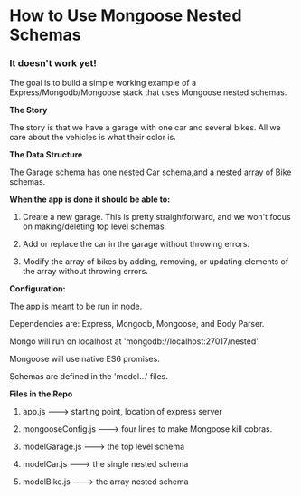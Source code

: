 # How to Use Mongoose Nested Schemas

### It doesn't work yet!

The goal is to build a simple working example of a Express/Mongodb/Mongoose stack
that uses Mongoose nested schemas.


**The Story**

The story is that we have a garage with one car and several bikes. All we care about the 
vehicles is what their color is.

**The Data Structure**

The Garage schema has one nested Car schema,and a nested array of Bike schemas.


**When the app is done it should be able to:**

1. Create a new garage. This is pretty straightforward, and we won't focus on making/deleting top
level schemas.

2. Add or replace the car in the garage without throwing errors.

3. Modify the array of bikes by adding, removing, or updating elements of the array without throwing errors.


**Configuration:**

The app is meant to be run in node.

Dependencies are: Express, Mongodb, Mongoose, and Body Parser.

Mongo will run on localhost at 'mongodb://localhost:27017/nested'.

Mongoose will use native ES6 promises.

Schemas are defined in the 'model...' files.

**Files in the Repo**

1. app.js ---> starting point, location of express server

2. mongooseConfig.js ---> four lines to make Mongoose kill cobras.

3. modelGarage.js ---> the top level schema

4. modelCar.js ---> the single nested schema

5. modelBike.js ---> the array nested schema





